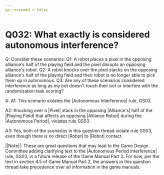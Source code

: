 ```yaml
---
qa_reviewed = false
---
```


# Q032: What exactly is considered autonomous interference?

Q: Consider these scenarios: Q1: A robot places a pixel in the opposing alliance's half of the playing field and the pixel disrupts an opposing alliance's robot. Q2: A robot knocks over the pixel stacks on the opposing alliance's half of the playing field and their robot is no longer able to pick them up in autonomous. Q3: Are any of these scenarios considered interference as long as my bot doesn't touch their bot or interfere with the randomization task scoring?

A: A1: This scenario violates the |Autonomous Interference| rule, GS03. 

A2: Knocking over a |Pixel| stack in the opposing |Alliance's| half of the |Playing Field| that affects an opposing |Alliance Robot| during the |Autonomous Period|, violates rule GS03.

A3: Yes, both of the scenarios in this question thread violate rule GS03, even though there is no direct |Robot| to |Robot| contact.

||Note||: These are great questions that may lead to the Game Design Committee adding clarifying text to the |Autonomous Period Interference| rule, GS03, in a future release of the Game Manual Part 2. For now, per the text in section 4.5 of Game Manual Part 2, the answers in this question thread take precedence over all information in the game manuals.